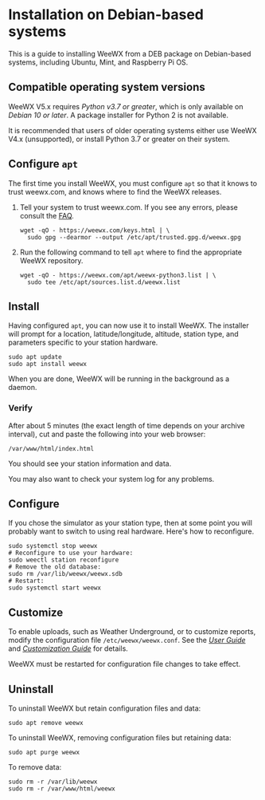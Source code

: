 # Installation on Debian-based systems 

This is a guide to installing WeeWX from a DEB package on Debian-based systems, including Ubuntu, Mint, and Raspberry Pi OS.

## Compatible operating system versions

WeeWX V5.x requires *Python v3.7 or greater*, which is only available on *Debian 10 or later*. A package installer for Python 2 is not available.

It is recommended that users of older operating systems either use WeeWX V4.x (unsupported), or install Python 3.7 or greater on their system.

## Configure `apt`

The first time you install WeeWX, you must configure `apt` so that it knows to trust weewx.com, and knows where to find the WeeWX releases.

1. Tell your system to trust weewx.com. If you see any errors, please consult the [FAQ](https://github.com/weewx/weewx/wiki/faq-apt-key-problems).

    ```shell
    wget -qO - https://weewx.com/keys.html | \
      sudo gpg --dearmor --output /etc/apt/trusted.gpg.d/weewx.gpg
    ```

2. Run the following command to tell `apt` where to find the appropriate WeeWX repository.

    ```shell
    wget -qO - https://weewx.com/apt/weewx-python3.list | \
      sudo tee /etc/apt/sources.list.d/weewx.list
    ```


## Install

Having configured `apt`, you can now use it to install WeeWX. The installer will prompt for a location, latitude/longitude, altitude, station type, and parameters specific to your station hardware.

```shell
sudo apt update
sudo apt install weewx
```

When you are done, WeeWX will be running in the background as a daemon.

### Verify

After about 5 minutes (the exact length of time depends on your archive interval), cut and
paste the following into your web browser:

    /var/www/html/index.html

You should see your station information and data.

You may also want to check your system log for any problems.

## Configure

If you chose the simulator as your station type, then at some point you will
probably want to switch to using real hardware. Here's how to reconfigure.

```shell
sudo systemctl stop weewx
# Reconfigure to use your hardware:
sudo weectl station reconfigure
# Remove the old database:
sudo rm /var/lib/weewx/weewx.sdb
# Restart:
sudo systemctl start weewx
```

## Customize

To enable uploads, such as Weather Underground, or to customize reports, modify
the configuration file `/etc/weewx/weewx.conf`. See the [*User
Guide*](../usersguide) and [*Customization Guide*](../custom) for details.

WeeWX must be restarted for configuration file changes to take effect.

## Uninstall

To uninstall WeeWX but retain configuration files and data:

```shell
sudo apt remove weewx
```

To uninstall WeeWX, removing configuration files but retaining data:

```shell
sudo apt purge weewx
```

To remove data:

```shell
sudo rm -r /var/lib/weewx
sudo rm -r /var/www/html/weewx
```
